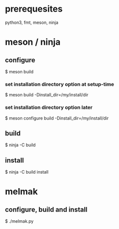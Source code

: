 # prerequesites

python3, fmt, meson, ninja


# meson / ninja

## configure

$ meson build

### set installation directory option at setup-time

$ meson build -Dinstall_dir=/my/install/dir

### set installation directory option later

$ meson configure build -Dinstall_dir=/my/install/dir

## build

$ ninja -C build

## install

$ ninja -C build install


# melmak

## configure, build and install

$ ./melmak.py

